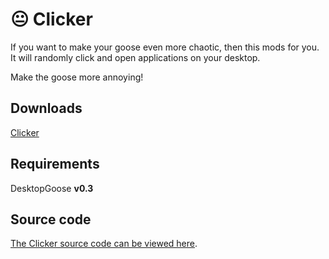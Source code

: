 # 😐 Clicker

If you want to make your goose even more chaotic, then this mods for you. It will randomly click and open applications on your desktop. 

Make the goose more annoying!

## Downloads

[Clicker](https://github.com/NE1W01F/Gooes-Mod/blob/master/Clicker/bin/Debug/netstandard2.0/Clicker.dll?raw=true)

## Requirements

DesktopGoose **v0.3**

## Source code

[The Clicker source code can be viewed here](https://github.com/NE1W01F/Gooes-Mod).
